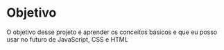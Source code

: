 # Objetivo
O objetivo desse projeto é aprender os conceitos básicos e que eu posso usar no futuro de JavaScript, CSS e HTML
